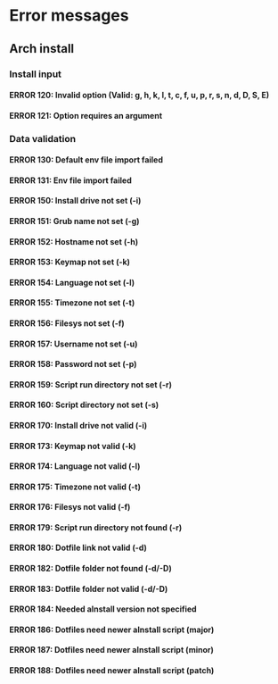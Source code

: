 # Error messages

## Arch install

### Install input

#### ERROR 120: Invalid option (Valid: g, h, k, l, t, c, f, u, p, r, s, n, d, D, S, E)

#### ERROR 121: Option requires an argument

### Data validation

#### ERROR 130: Default env file import failed

#### ERROR 131: Env file import failed

#### ERROR 150: Install drive not set (-i)

#### ERROR 151: Grub name not set (-g)

#### ERROR 152: Hostname not set (-h)

#### ERROR 153: Keymap not set (-k)

#### ERROR 154: Language not set (-l)

#### ERROR 155: Timezone not set (-t)

#### ERROR 156: Filesys not set (-f)

#### ERROR 157: Username not set (-u)

#### ERROR 158: Password not set (-p)

#### ERROR 159: Script run directory not set (-r)

#### ERROR 160: Script directory not set (-s)

#### ERROR 170: Install drive not valid (-i)

#### ERROR 173: Keymap not valid (-k)

#### ERROR 174: Language not valid (-l)

#### ERROR 175: Timezone not valid (-t)

#### ERROR 176: Filesys not valid (-f)

#### ERROR 179: Script run directory not found (-r)

#### ERROR 180: Dotfile link not valid (-d)

#### ERROR 182: Dotfile folder not found (-d/-D)

#### ERROR 183: Dotfile folder not valid (-d/-D)

#### ERROR 184: Needed aInstall version not specified

#### ERROR 186: Dotfiles need newer aInstall script (major)

#### ERROR 187: Dotfiles need newer aInstall script (minor)

#### ERROR 188: Dotfiles need newer aInstall script (patch)
